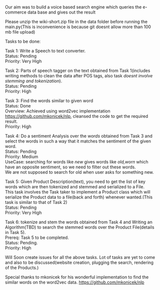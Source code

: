 Our aim was to build a voice based search engine which queries the e-commerce data base and gives out the result

Please unzip the wiki-short.zip file in the data folder before running the main.py(This is inconvenience is because git doesnt allow more than 100 mb file upload)

Tasks to be done:


Task 1: Write a Speech to text converter.<br />
Status: Pending<br />
Priority: Very High<br />


Task 2: Parts of speech tagger on the text obtained from Task 1(includes writing methods to clean the data after POS tags, also task *doesnt involve stemming and tokenization*).<br />
Status: Pending<br />
Priority: High<br />


Task 3: Find the words similar to given word<br />
Status: Done<br />
Overview: Achieved using word2vec implementation https://github.com/mkonicek/nlp, cleansed the code to get the required result.<br />
Priority: High<br />


Task 4: Do a sentiment Analysis over the *words* obtained from Task 3 and select the words in such a way that it matches the sentiment of the given word.<br />
Status: Pending<br />
Priority: Medium<br />
UseCase: searching for words like *new* gives words like *old,worn* which have an opposite sentiment, so we need to filter out these words.<br />
We are not supposed to search for old when user asks for something new.<br />


Task 5: Given Product Description(text), you need to get the list of key words which are then tokenized and stemmed and serialized to a File.<br />
This task involves the Task taker to implement a Product class which will serialize the Product data to a file(back and forth) whenever wanted.(This task is similar to that of Task 2)<br />
Status: Pending<br />
Priority: Very High<br />


Task 6: tokenize and stem the words obtained from Task 4 and Writing an Algorithm(TBD) to search the stemmed words over the Product File(details in Task 5).<br />
Prereq: Task 5 to be completed.<br />
Status: Pending.<br />
Priority: High<br />


Will Soon create issues for all the above tasks.
Lot of tasks are yet to come and also to be discussed(website creation, plugging the search, rendering of the Products.)


Special thanks to mkonicek for his wonderful implementation to find the similar words on the word2vec data.
https://github.com/mkonicek/nlp

